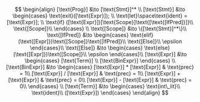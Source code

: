 $$
\begin{align}
    [\text{Prog}] &\to [\text{Stmt}]^* \\
    [\text{Stmt}] &\to 
    \begin{cases} 
        \text{exit}([\text{Expr}]); \\
        \text{let}\space\text{ident} = [\text{Expr}]; \\
        \text{if} ([\text{Expr}])[\text{Scope}]\text{[\text{[IfPred]}]}\\
        \text{[Scope]}\\
    \end{cases} \\
    \text{[Scope]} &\to \{[\text{Stmt}]^*\}\\
    \text{[IfPred]} &\to
    \begin{cases}
        \text{elif}(\text{[Expr]})\text{[Scope]}\text{[IfPred]}\\
        \text{[Else]}\\
        \epsilon
    \end{cases}\\
    \text{[Else]} &\to
    \begin{cases}
        \text{else}(\text{[Expr]})\text{[Scope]}\\
        \epsilon
    \end{cases}\\
    [\text{Expr}] &\to 
    \begin{cases}
        [\text{Term}] \\
        [\text{BinExpr}]
    \end{cases} \\
    [\text{BinExpr}] &\to
    \begin{cases}
        [\text{Expr}] * [\text{Expr}] & \text{prec} = 1\\
        [\text{Expr}] / [\text{Expr}] & \text{prec} = 1\\
        [\text{Expr}] + [\text{Expr}] & \text{prec} = 0\\
        [\text{Expr}] - [\text{Expr}] & \text{prec} = 0\\
    \end{cases} \\
    [\text{Term}] &\to
    \begin{cases}
        \text{int\_lit}\\
        \text{ident}\\
        ([\text{Expr}])
    \end{cases}
\end{align}
$$